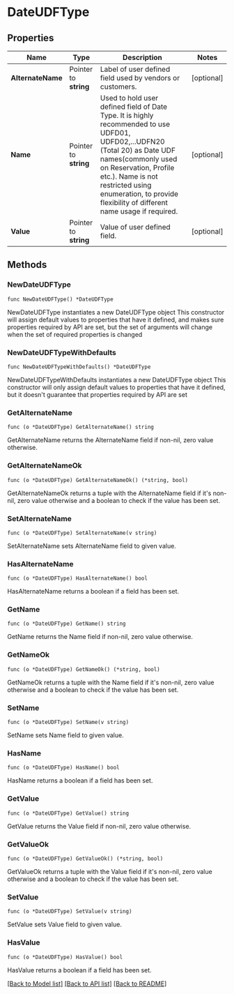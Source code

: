 # DateUDFType

## Properties

Name | Type | Description | Notes
------------ | ------------- | ------------- | -------------
**AlternateName** | Pointer to **string** | Label of user defined field used by vendors or customers. | [optional] 
**Name** | Pointer to **string** | Used to hold user defined field of Date Type. It is highly recommended to use UDFD01, UDFD02,...UDFN20 (Total 20) as Date UDF names(commonly used on Reservation, Profile etc.). Name is not restricted using enumeration, to provide flexibility of different name usage if required. | [optional] 
**Value** | Pointer to **string** | Value of user defined field. | [optional] 

## Methods

### NewDateUDFType

`func NewDateUDFType() *DateUDFType`

NewDateUDFType instantiates a new DateUDFType object
This constructor will assign default values to properties that have it defined,
and makes sure properties required by API are set, but the set of arguments
will change when the set of required properties is changed

### NewDateUDFTypeWithDefaults

`func NewDateUDFTypeWithDefaults() *DateUDFType`

NewDateUDFTypeWithDefaults instantiates a new DateUDFType object
This constructor will only assign default values to properties that have it defined,
but it doesn't guarantee that properties required by API are set

### GetAlternateName

`func (o *DateUDFType) GetAlternateName() string`

GetAlternateName returns the AlternateName field if non-nil, zero value otherwise.

### GetAlternateNameOk

`func (o *DateUDFType) GetAlternateNameOk() (*string, bool)`

GetAlternateNameOk returns a tuple with the AlternateName field if it's non-nil, zero value otherwise
and a boolean to check if the value has been set.

### SetAlternateName

`func (o *DateUDFType) SetAlternateName(v string)`

SetAlternateName sets AlternateName field to given value.

### HasAlternateName

`func (o *DateUDFType) HasAlternateName() bool`

HasAlternateName returns a boolean if a field has been set.

### GetName

`func (o *DateUDFType) GetName() string`

GetName returns the Name field if non-nil, zero value otherwise.

### GetNameOk

`func (o *DateUDFType) GetNameOk() (*string, bool)`

GetNameOk returns a tuple with the Name field if it's non-nil, zero value otherwise
and a boolean to check if the value has been set.

### SetName

`func (o *DateUDFType) SetName(v string)`

SetName sets Name field to given value.

### HasName

`func (o *DateUDFType) HasName() bool`

HasName returns a boolean if a field has been set.

### GetValue

`func (o *DateUDFType) GetValue() string`

GetValue returns the Value field if non-nil, zero value otherwise.

### GetValueOk

`func (o *DateUDFType) GetValueOk() (*string, bool)`

GetValueOk returns a tuple with the Value field if it's non-nil, zero value otherwise
and a boolean to check if the value has been set.

### SetValue

`func (o *DateUDFType) SetValue(v string)`

SetValue sets Value field to given value.

### HasValue

`func (o *DateUDFType) HasValue() bool`

HasValue returns a boolean if a field has been set.


[[Back to Model list]](../README.md#documentation-for-models) [[Back to API list]](../README.md#documentation-for-api-endpoints) [[Back to README]](../README.md)



